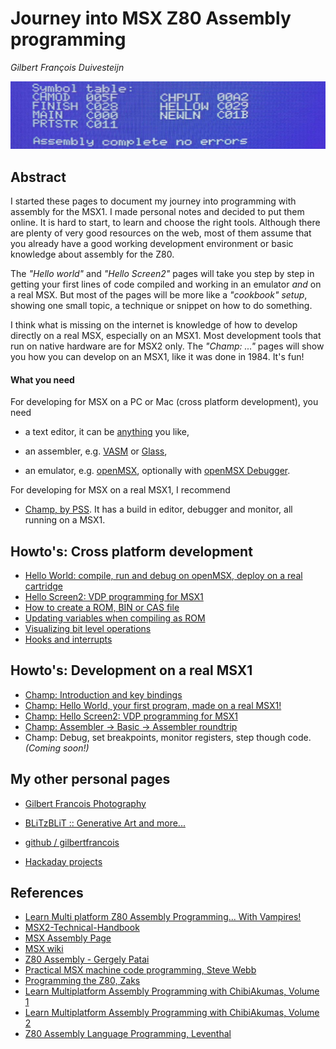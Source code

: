 # Journey into MSX Z80 Assembly programming

_Gilbert François Duivesteijn_

![Screenshot](assets/images/00_index_header.jpg)



## Abstract

I started these pages to document my journey into programming with assembly for the MSX1. I made personal notes and decided to put them online. It is hard to start, to learn and choose the right tools. Although there are plenty of very good resources on the web, most of them assume that you already have a good working development environment or basic knowledge about assembly for the Z80. 

The *"Hello world"* and *"Hello Screen2"* pages will take you step by step in getting your first lines of code compiled and working in an emulator *and* on a real MSX. But most of the pages will be more like a *"cookbook" setup*, showing one small topic, a technique or snippet on how to do something.  

I think what is missing on the internet is knowledge of how to develop directly on a real MSX, especially on an MSX1. Most development tools that run on native hardware are for MSX2 only. The *"Champ: ..."* pages will show you how you can develop on an MSX1, like it was done in 1984. It's fun!



#### What you need

For developing for MSX on a PC or Mac (cross platform development), you need

- a text editor, it can be [anything](https://neovim.io) you like,

- an assembler, e.g. [VASM](http://www.compilers.de/vasm.html) or [Glass](http://www.grauw.nl/projects/glass/),
- an emulator, e.g. [openMSX](https://openmsx.org), optionally with [openMSX Debugger](https://openmsx.org).

For developing for MSX on a real MSX1, I recommend

- [Champ, by PSS](https://download.file-hunter.com/Games/MSX1/CAS/Champ%20(1984)(PSS)%5BBLOAD'CAS-'%2CR%5D.zip). It has a build in editor, debugger and monitor, all running on a MSX1.  



## Howto's: Cross platform development

- [Hello World: compile, run and debug on openMSX, deploy on a real cartridge](01_helloworld.html)
- [Hello Screen2: VDP programming for MSX1](04_helloscreen2.html)
- [How to create a ROM, BIN or CAS file](02_rombincas.html)
- [Updating variables when compiling as ROM](05_romvar.html)
- [Visualizing bit level operations](07_bitleveloperations.html)
- [Hooks and interrupts](08_hooks_interrupts.html)



## Howto's: Development on a real MSX1

- [Champ: Introduction and key bindings](03_champ_intro.html)
- [Champ: Hello World, your first program, made on a real MSX1!](03_champ_helloworld.html)
- [Champ: Hello Screen2: VDP programming for MSX1](03_champ_screen2.html)
- [Champ: Assembler -> Basic -> Assembler roundtrip](03_champ_roundtrip.html)
- Champ: Debug, set breakpoints, monitor registers, step though code.  *(Coming soon!)*

 

## My other personal pages

- [Gilbert Francois Photography](https://www.gilbertfrancois.com)
- [BLiTzBLiT :: Generative Art and more...](https://www.blitzblit.com)

- [github / gilbertfrancois](https://www.github.com/gilbertfrancois)

- [Hackaday projects](https://hackaday.io/gilbertfrancois)



## References

- [Learn Multi platform Z80 Assembly Programming... With Vampires!](https://www.chibiakumas.com/z80/z80_2021.php)
- [MSX2-Technical-Handbook](https://konamiman.github.io/MSX2-Technical-Handbook/)
- [MSX Assembly Page](http://map.grauw.nl)
- [MSX wiki](https://www.msx.org/wiki/Category:Programming#Programming_Software)
- [Z80 Assembly - Gergely Patai](https://tutorials.eeems.ca/Z80ASM/index.htm)
- [Practical MSX machine code programming, Steve Webb](https://archive.org/details/practical_msx_machine_code_programming_steve_webb)
- [Programming the Z80, Zaks](https://www.amazon.com/Programming-Z80-Rodnay-Zaks/dp/0895880695)
- [Learn Multiplatform Assembly Programming with ChibiAkumas, Volume 1](https://www.amazon.com/Learn-Multiplatform-Assembly-Programming-ChibiAkumas/dp/B08W7DWZB3/)
- [Learn Multiplatform Assembly Programming with ChibiAkumas, Volume 2](https://www.amazon.com/Learn-Multiplatform-Assembly-Programming-ChibiAkumas/dp/B09VWHYDKJ/)
- [Z80 Assembly Language Programming, Leventhal](https://www.amazon.com/gp/product/0931988217/)

